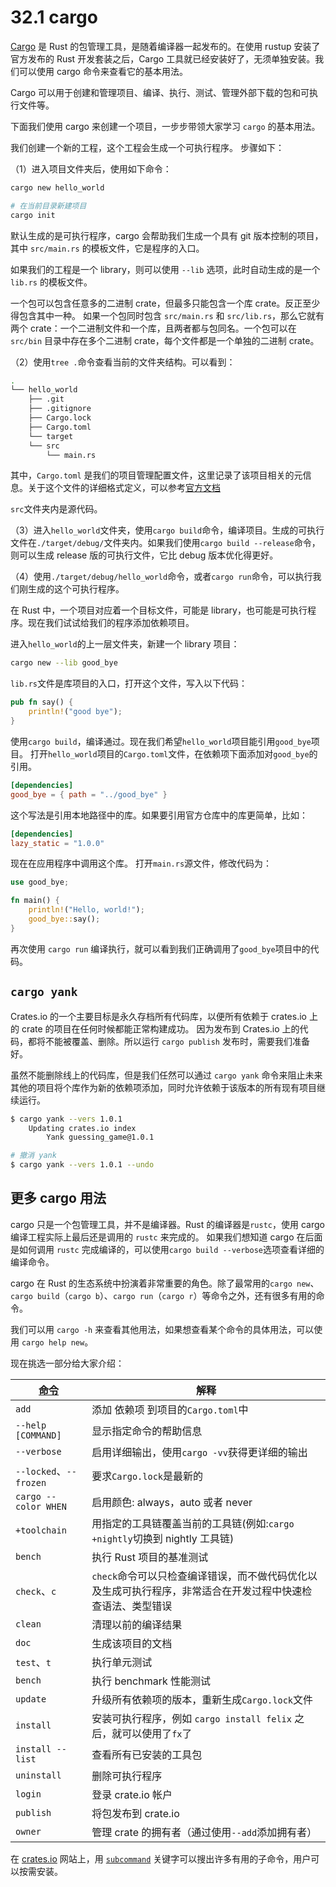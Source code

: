 # 32.1 cargo

[Cargo](https://doc.rust-lang.org/cargo/) 是 Rust 的包管理工具，是随着编译器一起发布的。在使用 rustup 安装了官方发布的 Rust 开发套装之后，Cargo 工具就已经安装好了，无须单独安装。我们可以使用 cargo 命令来查看它的基本用法。

Cargo 可以用于创建和管理项目、编译、执行、测试、管理外部下载的包和可执行文件等。

下面我们使用 cargo 来创建一个项目，一步步带领大家学习 `cargo` 的基本用法。

我们创建一个新的工程，这个工程会生成一个可执行程序。
步骤如下：

（1）进入项目文件夹后，使用如下命令：

```sh
cargo new hello_world

# 在当前目录新建项目
cargo init
```

默认生成的是可执行程序，cargo 会帮助我们生成一个具有 git 版本控制的项目，其中 `src/main.rs` 的模板文件，它是程序的入口。

如果我们的工程是一个 library，则可以使用 `--lib` 选项，此时自动生成的是一个 `lib.rs` 的模板文件。

一个包可以包含任意多的二进制 crate，但最多只能包含一个库 crate。反正至少得包含其中一种。
如果一个包同时包含 `src/main.rs` 和 `src/lib.rs`，那么它就有两个 crate：一个二进制文件和一个库，且两者都与包同名。一个包可以在 `src/bin` 目录中存在多个二进制 crate，每个文件都是一个单独的二进制 crate。

（2）使用`tree .`命令查看当前的文件夹结构。可以看到：

```sh
.
└── hello_world
    ├── .git
    ├── .gitignore
    ├── Cargo.lock
    ├── Cargo.toml
    └── target
    └── src
        └── main.rs
```

其中，`Cargo.toml` 是我们的项目管理配置文件，这里记录了该项目相关的元信息。关于这个文件的详细格式定义，可以参考[官方文档](https://doc.rust-lang.org/cargo/)

`src`文件夹内是源代码。

（3）进入`hello_world`文件夹，使用`cargo build`命令，编译项目。生成的可执行文件在`./target/debug/`文件夹内。如果我们使用`cargo build --release`命令，则可以生成 release 版的可执行文件，它比 debug 版本优化得更好。

（4）使用`./target/debug/hello_world`命令，或者`cargo run`命令，可以执行我们刚生成的这个可执行程序。

在 Rust 中，一个项目对应着一个目标文件，可能是 library，也可能是可执行程序。现在我们试试给我们的程序添加依赖项目。

进入`hello_world`的上一层文件夹，新建一个 library 项目：

```sh
cargo new --lib good_bye
```

`lib.rs`文件是库项目的入口，打开这个文件，写入以下代码：

```rust
pub fn say() {
    println!("good bye");
}
```

使用`cargo build`，编译通过。现在我们希望`hello_world`项目能引用`good_bye`项目。
打开`hello_world`项目的`Cargo.toml`文件，在依赖项下面添加对`good_bye`的引用。

```toml
[dependencies]
good_bye = { path = "../good_bye" }
```

这个写法是引用本地路径中的库。如果要引用官方仓库中的库更简单，比如：

```toml
[dependencies]
lazy_static = "1.0.0"
```

现在在应用程序中调用这个库。
打开`main.rs`源文件，修改代码为：

```rust
use good_bye;

fn main() {
    println!("Hello, world!");
    good_bye::say();
}
```

再次使用 `cargo run` 编译执行，就可以看到我们正确调用了`good_bye`项目中的代码。


## `cargo yank`

Crates.io 的一个主要目标是永久存档所有代码库，以便所有依赖于 crates.io 上的 crate 的项目在任何时候都能正常构建成功。
因为发布到 Crates.io 上的代码，都将不能被覆盖、删除。所以运行 `cargo publish` 发布时，需要我们准备好。

虽然不能删除线上的代码库，但是我们任然可以通过 `cargo yank` 命令来阻止未来其他的项目将个库作为新的依赖项添加，同时允许依赖于该版本的所有现有项目继续运行。

```sh
$ cargo yank --vers 1.0.1
    Updating crates.io index
        Yank guessing_game@1.0.1

# 撤消 yank
$ cargo yank --vers 1.0.1 --undo
```

## 更多 cargo 用法

cargo 只是一个包管理工具，并不是编译器。Rust 的编译器是`rustc`，使用 cargo 编译工程实际上最后还是调用的 `rustc` 来完成的。
如果我们想知道 cargo 在后面是如何调用 `rustc` 完成编译的，可以使用`cargo build --verbose`选项查看详细的编译命令。

cargo 在 Rust 的生态系统中扮演着非常重要的角色。除了最常用的`cargo new`、`cargo build`（`cargo b`）、`cargo run`（`cargo r`）等命令之外，还有很多有用的命令。

我们可以用 `cargo -h` 来查看其他用法，如果想查看某个命令的具体用法，可以使用 `cargo help new`。

现在挑选一部分给大家介绍：

|  [命令](https://doc.rust-lang.org/cargo/commands/) |  解释   |
| ----------------------- | ----------------- |
| `add`                 |  添加 依赖项 到项目的`Cargo.toml`中
| `--help [COMMAND]`    |  显示指定命令的帮助信息
| `--verbose`           |  启用详细输出，使用`cargo -vv`获得更详细的输出
| `--locked`、`--frozen` |  要求`Cargo.lock`是最新的
| `cargo --color WHEN`  |  启用颜色: always，auto 或者 never
| `+toolchain`          |  用指定的工具链覆盖当前的工具链(例如:`cargo +nightly`切换到 nightly 工具链)
| `bench`               |  执行 Rust 项目的基准测试
| `check`、`c`          |  `check`命令可以只检查编译错误，而不做代码优化以及生成可执行程序，非常适合在开发过程中快速检查语法、类型错误
| `clean`               |  清理以前的编译结果
| `doc`               |  生成该项目的文档
| `test`、`t`          |  执行单元测试
| `bench`              |  执行 benchmark 性能测试
| `update`             |  升级所有依赖项的版本，重新生成`Cargo.lock`文件
| `install`            |  安装可执行程序，例如 `cargo install felix` 之后，就可以使用了`fx`了
| `install --list`     |  查看所有已安装的工具包
| `uninstall`          |  删除可执行程序
| `login`              |  登录 crate.io 帐户
| `publish`            |  将包发布到 crate.io
| `owner`              |  管理 crate 的拥有者（通过使用`--add`添加拥有者）

在 [crates.io](https://crates.io) 网站上，用 [`subcommand`](https://crates.io/search?q=subcommand) 关键字可以搜出许多有用的子命令，用户可以按需安装。
